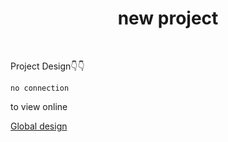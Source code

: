 <h1 style="text-align:center; ">new project</h1>
</br>

<p>Project Design👇👇</p>
<code>no connection</code>

</hr>
<p>to view online</p>

[Global design](https://www.rplglobal.com/uz)
